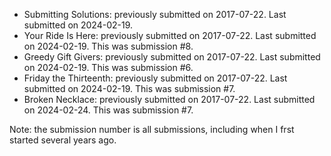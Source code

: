 * Submitting Solutions: previously submitted on 2017-07-22. Last submitted on 2024-02-19.
* Your Ride Is Here: previously submitted on 2017-07-22. Last submitted on 2024-02-19. This was submission #8.
* Greedy Gift Givers: previously submitted on 2017-07-22. Last submitted on 2024-02-19. This was submission #6.
* Friday the Thirteenth: previously submitted on 2017-07-22. Last submitted on 2024-02-19. This was submission #7.
* Broken Necklace: previously submitted on 2017-07-22. Last submitted on 2024-02-24. This was submission #7.

Note: the submission number is all submissions, including when I frst started several years ago.

